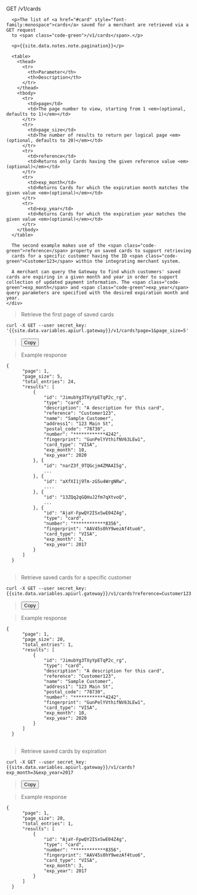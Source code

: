 <div class="method-area">
  <div class="method-copy">
    <div class="method-copy-padding">
      <p><span class="api-operation">GET</span> <span class="code-green">/v1/cards</span></p>

      <p>The list of <a href="#card" style="font-family:monospace">cards</a> saved for a merchant are retrieved via a GET request
      to <span class="code-green">/v1/cards</span>.</p>

      <p>{{site.data.notes.note.pagination}}</p>

      <table>
        <thead>
          <tr>
            <th>Parameter</th>
            <th>Description</th>
          </tr>
        </thead>
        <tbody>
          <tr>
            <td>page</td>
            <td>The page number to view, starting from 1 <em>(optional, defaults to 1)</em></td>
          </tr>
          <tr>
            <td>page_size</td>
            <td>The number of results to return per logical page <em>(optional, defaults to 20)</em></td>
          </tr>
          <tr>
            <td>reference</td>
            <td>Returns only Cards having the given reference value <em>(optional)</em></td>
          </tr>
          <tr>
            <td>exp_month</td>
            <td>Returns Cards for which the expiration month matches the given value <em>(optional)</em></td>
          </tr>
          <tr>
            <td>exp_year</td>
            <td>Returns Cards for which the expiration year matches the given value <em>(optional)</em></td>
          </tr>
        </tbody>
      </table>

      The second example makes use of the <span class="code-green">reference</span> property on saved cards to support retrieving
      cards for a specific customer having the ID <span class="code-green">Customer123</span> within the integrating merchant system.

      A merchant can query the Gateway to find which customers' saved cards are expiring in a given month and year in order to support collection of updated payment information. The <span class="code-green">exp_month</span> and <span class="code-green">exp_year</span> query parameters are specified with the desired expiration month and year.
    </div>
  </div>

  <blockquote>Retrieve the first page of saved cards</blockquote>

  <pre id="cards-saved"><code class="json">curl -X GET --user secret_key: '{{site.data.variables.apiurl.gateway}}/v1/cards?page=1&amp;page_size=5'</code></pre>
  <blockquote><button id="btn" class="btn copy" data-clipboard-target="#cards-saved" onclick="Materialize.toast('Copied!', 2000)">Copy</button></blockquote>

  <blockquote>Example response</blockquote>
  <pre><code class="json">{
      "page": 1,
      "page_size": 5,
      "total_entries": 24,
      "results": [
          {
              "id": "JimubYg3TXyYpETqP2c_rg",
              "type": "card",
              "description": "A description for this card",
              "reference": "Customer123",
              "name": "Sample Customer",
              "address1": "123 Main St",
              "postal_code": "78730",
              "number": "************4242",
              "fingerprint": "GunPelYVthifNV63LEw1",
              "card_type": "VISA",
              "exp_month": 10,
              "exp_year": 2020
          }, {
              "id": "narZ3f_9TQGcjm4ZMAAI5g",
              ...
          }, {
              "id": "aXfXI1j9Tm-zG5u4WrgNRw",
              ....
          }, {
              "id": "13ZQq2qGQHuJ2fm7qXtvoQ",
              ...
          }, {
              "id": "AjaY-FpwQY2ISxSwE04Z4g",
              "type": "card",
              "number": "************8356",
              "fingerprint": "AAV45s0hY9wezAf4tuo6",
              "card_type": "VISA",
              "exp_month": 3,
              "exp_year": 2017
          }
      ]
  }</code>
  </pre>

  <blockquote>Retrieve saved cards for a specific customer</blockquote>

  <pre id="cust-cards"><code class="json">curl -X GET --user secret_key: {{site.data.variables.apiurl.gateway}}/v1/cards?reference=Customer123</code></pre>
  <blockquote><button id="btn" class="btn copy" data-clipboard-target="#cust-cards" onclick="Materialize.toast('Copied!', 2000)">Copy</button></blockquote>

  <blockquote>Example response</blockquote>
  <pre><code>{
      "page": 1,
      "page_size": 20,
      "total_entries": 1,
      "results": [
          {
              "id": "JimubYg3TXyYpETqP2c_rg",
              "type": "card",
              "description": "A description for this card",
              "reference": "Customer123",
              "name": "Sample Customer",
              "address1": "123 Main St",
              "postal_code": "78730",
              "number": "************4242",
              "fingerprint": "GunPelYVthifNV63LEw1",
              "card_type": "VISA",
              "exp_month": 10,
              "exp_year": 2020
          }
      ]
  }</code>
  </pre>

  <blockquote>Retrieve saved cards by expiration</blockquote>

  <pre id="exp-saved-cards"><code class="json">curl -X GET --user secret_key: {{site.data.variables.apiurl.gateway}}/v1/cards?exp_month=3&amp;exp_year=2017</code></pre>
  <blockquote><button id="btn" class="btn copy" data-clipboard-target="#exp-saved-cards" onclick="Materialize.toast('Copied!', 2000)">Copy</button></blockquote>

  <blockquote>Example response</blockquote>
  <pre><code>{
      "page": 1,
      "page_size": 20,
      "total_entries": 1,
      "results": [
          {
              "id": "AjaY-FpwQY2ISxSwE04Z4g",
              "type": "card",
              "number": "************8356",
              "fingerprint": "AAV45s0hY9wezAf4tuo6",
              "card_type": "VISA",
              "exp_month": 3,
              "exp_year": 2017
          }
      ]
  }</code>
  </pre>
</div>
